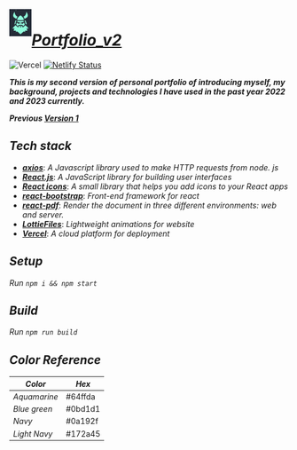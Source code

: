 <img align="left" src="https://github.com/ZJW-92/portfolio_v2/blob/main/public/favicon.png" width="8%"/>

# ***[Portfolio_v2](https://zhijiewei.vercel.app/)***

![Vercel](https://vercelbadge.vercel.app/api/ZJW-92/portfolio_v2)
[![Netlify Status](https://api.netlify.com/api/v1/badges/cee7e3d9-727f-40b2-a58f-44a3a7d85baf/deploy-status)](https://app.netlify.com/sites/zhijie/deploys)

_**This is my second version of personal portfolio of introducing myself, my background, projects and technologies I have used in the past year 2022 and 2023 currently.**_

_**Previous [Version 1](https://zhijiewei.netlify.app/)**_

## ***Tech stack***
- ***_[axios](https://axios-http.com/docs/intro)_***: _A Javascript library used to make HTTP requests from node. js_
- ***_[React.js](https://reactjs.org/)_***: _A JavaScript library for building user interfaces_
- ***_[React icons](https://react-icons.github.io/react-icons/)_***: _A small library that helps you add icons to your React apps_
- [**_react-bootstrap_**](https://react-bootstrap.github.io/): _Front-end framework for react_
- ***[react-pdf](https://www.npmjs.com/package/react-pdf)***: _Render the document in three different environments: web and server._
- [***LottieFiles***](https://lottiefiles.com/): _Lightweight animations for website_
- [***Vercel***](https://vercel.com/dashboard): _A cloud platform for deployment_

## ***Setup***
_Run `npm i && npm start`_

## ***Build*** 
_Run `npm run build`_

## ***Color Reference*** 
|  _Color_ | _Hex_  |  
|---  |  ---|
| _Aquamarine_ | #64ffda  |  
| _Blue green_ | #0bd1d1|
| _Navy_  |  #0a192f |   
| _Light Navy_ | #172a45  |   

